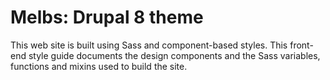 # Melbs: Drupal 8 theme

This web site is built using Sass and component-based styles. This front-end style guide documents the design components and the Sass variables, functions and mixins used to build the site.
